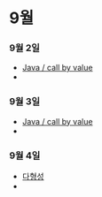 # 9월

### 9월 2일
- [Java / call by value](./source/callbyvalue.md)
- 

### 9월 3일
- [Java / call by value](./source/callbyvalue.md)
- 

### 9월 4일
- [다형성](./source/다형성.md)
- 
